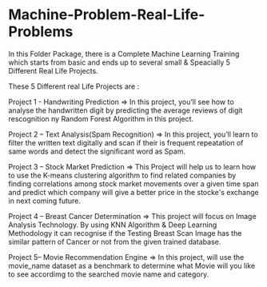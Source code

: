 # Machine-Problem-Real-Life-Problems
In this Folder Package, there is a Complete Machine Learning Training which starts from basic and ends up to several small & Speacially 5 Different Real Life Projects.

These 5 Different real Life Projects are :

Project 1 - Handwriting Prediction => In this project, you’ll see how to analyse the handwritten digit by predicting the average reviews of digit rescognition ny Random Forest Algorithm in this project.

Project 2 – Text Analysis(Spam Recognition) => In this project, you’ll learn to filter the written text digitally and scan if their is frequent repeatation of same words and detect the significant word as Spam.

Project 3 – Stock Market Prediction => This Project will help us to learn how to use the K-means clustering algorithm to find related companies by finding correlations among stock market movements over a given time span and predict which company will give a better price in the stocke's exchange in next coming future.

Project 4 – Breast Cancer Determination => This project will focus on Image Analysis Technology. By using KNN Algorithm & Deep Learning Methodology it can recognise if the Testing Breast Scan Image has the similar pattern of Cancer or not from the given trained database.

Project 5– Movie Recommendation Engine => In this project, will use the movie_name dataset as a benchmark to determine what Movie will you like to see accordimg to the searched movie name and category.
